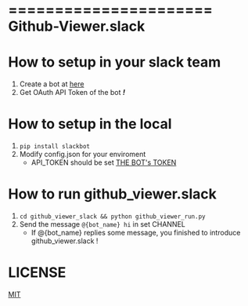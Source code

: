 ======================
Github-Viewer.slack
======================

# How to setup in your slack team
1. Create a bot at [here](https://api.slack.com/apps?new_app=1)
2. Get OAuth API Token of the bot <a name="api_token">***!***</a>

# How to setup in the local
1. `pip install slackbot`
2. Modify config.json for your enviroment
    - API\_TOKEN should be set [THE BOT's TOKEN](#api_token)

# How to run github\_viewer.slack
1. `cd github_viewer_slack && python github_viewer_run.py`
2. Send the message `@{bot_name} hi` in set CHANNEL
    - If @{bot\_name} replies some message, you finished to introduce github\_viewer.slack !

# LICENSE
[MIT](LICENSE)

